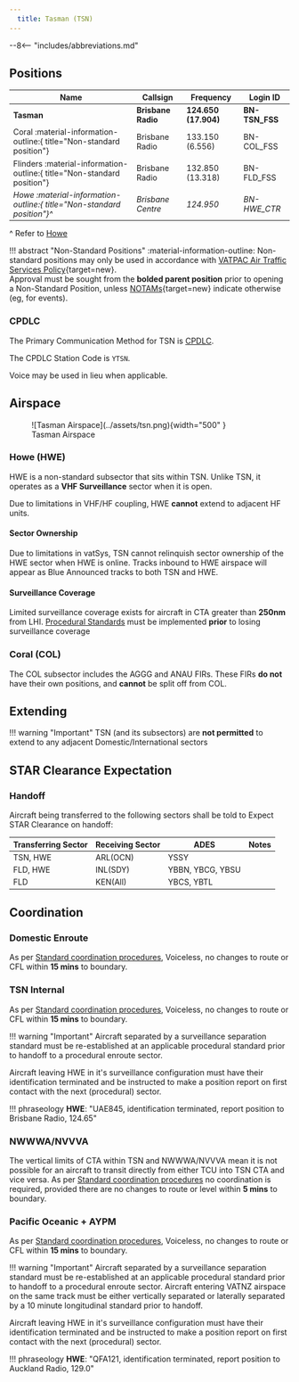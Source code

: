 ```yaml
---
  title: Tasman (TSN)
---
```


--8<-- "includes/abbreviations.md"
## Positions

| Name | Callsign | Frequency | Login ID |
| ---- | -------- | --------- | -------- |
| **Tasman** | **Brisbane Radio** | **124.650 (17.904)** | **BN-TSN_FSS** |
| <span class="indented">Coral :material-information-outline:{ title="Non-standard position"} | Brisbane Radio | 133.150 (6.556) | BN-COL_FSS |
| <span class="indented">Flinders :material-information-outline:{ title="Non-standard position"} | Brisbane Radio | 132.850 (13.318) | BN-FLD_FSS |
| <span class="indented">*Howe :material-information-outline:{ title="Non-standard position"}^* | *Brisbane Centre* | *124.950* | *BN-HWE_CTR* |

^ Refer to [Howe](#howe-hwe)

!!! abstract "Non-Standard Positions"
    :material-information-outline: Non-standard positions may only be used in accordance with [VATPAC Air Traffic Services Policy](https://vatpac.org/publications/policies){target=new}.  
    Approval must be sought from the **bolded parent position** prior to opening a Non-Standard Position, unless [NOTAMs](https://vatpac.org/publications/notam){target=new} indicate otherwise (eg, for events).

### CPDLC
The Primary Communication Method for TSN is [CPDLC](../../../client/cpdlc).

The CPDLC Station Code is `YTSN`.

Voice may be used in lieu when applicable.

## Airspace

<figure markdown>
![Tasman Airspace](../assets/tsn.png){width="500" }
  <figcaption>Tasman Airspace</figcaption>
</figure>

### Howe (HWE)
HWE is a non-standard subsector that sits within TSN. Unlike TSN, it operates as a **VHF Surveillance** sector when it is open.

Due to limitations in VHF/HF coupling, HWE **cannot** extend to adjacent HF units.

#### Sector Ownership
Due to limitations in vatSys, TSN cannot relinquish sector ownership of the HWE sector when HWE is online. Tracks inbound to HWE airspace will appear as Blue Announced tracks to both TSN and HWE.

#### Surveillance Coverage
Limited surveillance coverage exists for aircraft in CTA greater than **250nm** from LHI. [Procedural Standards](../../../separation-standards/procedural/) must be implemented **prior** to losing surveillance coverage

### Coral (COL)
The COL subsector includes the AGGG and ANAU FIRs. These FIRs **do not** have their own positions, and **cannot** be split off from COL.

## Extending
!!! warning "Important"
    TSN (and its subsectors) are **not permitted** to extend to any adjacent Domestic/International sectors

## STAR Clearance Expectation
### Handoff
Aircraft being transferred to the following sectors shall be told to Expect STAR Clearance on handoff:

| Transferring Sector | Receiving Sector | ADES | Notes |
| ---- | -------- | --------- | --------- |
| TSN, HWE | ARL(OCN) | YSSY | |
| FLD, HWE | INL(SDY) | YBBN, YBCG, YBSU | |
| FLD | KEN(All) | YBCS, YBTL | |

## Coordination
### Domestic Enroute
As per [Standard coordination procedures](../../../controller-skills/coordination/#pacific-units), Voiceless, no changes to route or CFL within **15 mins** to boundary.

### TSN Internal
As per [Standard coordination procedures](../../../controller-skills/coordination/#pacific-units), Voiceless, no changes to route or CFL within **15 mins** to boundary.

!!! warning "Important"
    Aircraft separated by a surveillance separation standard must be re-established at an applicable procedural standard prior to handoff to a procedural enroute sector. 

Aircraft leaving HWE in it's surveillance configuration must have their identification terminated and be instructed to make a position report on first contact with the next (procedural) sector.

!!! phraseology
    **HWE**: "UAE845, identification terminated, report position to Brisbane Radio, 124.65"

### NWWWA/NVVVA
The vertical limits of CTA within TSN and NWWWA/NVVVA mean it is not possible for an aircraft to transit directly from either TCU into TSN CTA and vice versa. As per [Standard coordination procedures](../../../controller-skills/coordination/#octa-coordination) no coordination is required, provided there are no changes to route or level within **5 mins** to boundary.

### Pacific Oceanic + AYPM
As per [Standard coordination procedures](../../../controller-skills/coordination/#pacific-units), Voiceless, no changes to route or CFL within **15 mins** to boundary.

!!! warning "Important"
    Aircraft separated by a surveillance separation standard must be re-established at an applicable procedural standard prior to handoff to a procedural enroute sector. Aircraft entering VATNZ airspace on the same track must be either vertically separated or laterally separated by a 10 minute longitudinal standard prior to handoff.

Aircraft leaving HWE in it's surveillance configuration must have their identification terminated and be instructed to make a position report on first contact with the next (procedural) sector.

!!! phraseology
    **HWE**: "QFA121, identification terminated, report position to Auckland Radio, 129.0"
